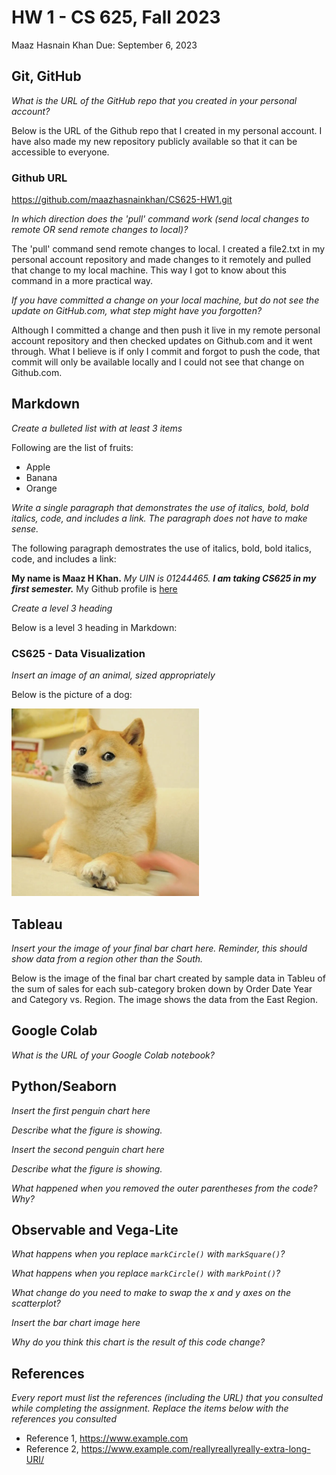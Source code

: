 # HW 1 - CS 625, Fall 2023

Maaz Hasnain Khan 
Due: September 6, 2023

## Git, GitHub

*What is the URL of the GitHub repo that you created in your personal account?*

Below is the URL of the Github repo that I created in my personal account. I have also made my new repository publicly available so that it can be accessible to everyone.

### Github URL
https://github.com/maazhasnainkhan/CS625-HW1.git
   
*In which direction does the 'pull' command work (send local changes to remote OR send remote changes to local)?*

The 'pull' command send remote changes to local. I created a file2.txt in my personal account repository and made changes to it remotely and pulled that change to my local machine. This way I got to know about this command in a more practical way.
   
*If you have committed a change on your local machine, but do not see the update on GitHub.com, what step might have you forgotten?*

Although I committed a change and then push it live in my remote personal account repository and then checked updates on Github.com and it went through. What I believe is if only I commit and forgot to push the code, that commit will only be available locally and I could not see that change on Github.com.

## Markdown

*Create a bulleted list with at least 3 items*

Following are the list of fruits:

- Apple
- Banana
- Orange

*Write a single paragraph that demonstrates the use of italics, bold, bold italics, code, and includes a link. The paragraph does not have to make sense.*

The following paragraph demostrates the use of italics, bold, bold italics, code, and includes a link:

**My name is Maaz H Khan.** *My UIN is 01244465.* ***I am taking CS625 in my first semester.*** My Github profile is [here](https://github.com/maazhasnainkhan?tab=repositories)

*Create a level 3 heading*

Below is a level 3 heading in Markdown:

### CS625 - Data Visualization

*Insert an image of an animal, sized appropriately*

Below is the picture of a dog:

<img src="Animal.png" height="300" alt="This is a picture of a dog.">

## Tableau

*Insert your the image of your final bar chart here. Reminder, this should show data from a region other than the South.*

Below is the image of the final bar chart created by sample data in Tableu of the sum of sales for each sub-category broken down by Order Date Year and Category vs. Region. The image shows the data from the East Region.



## Google Colab

*What is the URL of your Google Colab notebook?*

## Python/Seaborn

*Insert the first penguin chart here*

*Describe what the figure is showing.*

*Insert the second penguin chart here*

*Describe what the figure is showing.*

*What happened when you removed the outer parentheses from the code? Why?*

## Observable and Vega-Lite

*What happens when you replace `markCircle()` with `markSquare()`?*

*What happens when you replace `markCircle()` with `markPoint()`?*

*What change do you need to make to swap the x and y axes on the scatterplot?*

*Insert the bar chart image here*

*Why do you think this chart is the result of this code change?*

## References

*Every report must list the references (including the URL) that you consulted while completing the assignment. Replace the items below with the references you consulted*

* Reference 1, <https://www.example.com>
* Reference 2, <https://www.example.com/reallyreallyreally-extra-long-URI/>

